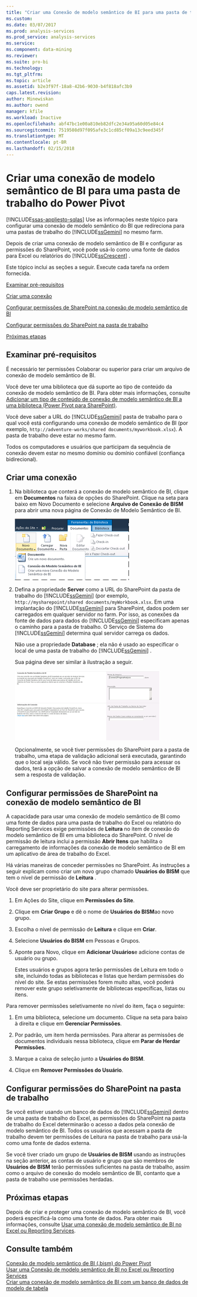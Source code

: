 ```yaml
---
title: "Criar uma Conexão de modelo semântico de BI para uma pasta de trabalho do Power Pivot | Microsoft Docs"
ms.custom: 
ms.date: 03/07/2017
ms.prod: analysis-services
ms.prod_service: analysis-services
ms.service: 
ms.component: data-mining
ms.reviewer: 
ms.suite: pro-bi
ms.technology: 
ms.tgt_pltfrm: 
ms.topic: article
ms.assetid: b2e3f97f-18a8-42b6-9030-b4f818afc3b9
caps.latest.revision: 
author: Minewiskan
ms.author: owend
manager: kfile
ms.workload: Inactive
ms.openlocfilehash: abf47bc1e00a810eb82dfc2e34a95a60d05e84c4
ms.sourcegitcommit: 7519508d97f095afe3c1cd85cf09a13c9eed345f
ms.translationtype: MT
ms.contentlocale: pt-BR
ms.lasthandoff: 02/15/2018
---
```

# <a name="create-a-bi-semantic-model-connection-to-a-power-pivot-workbook"></a>Criar uma conexão de modelo semântico de BI para uma pasta de trabalho do Power Pivot
[!INCLUDE[ssas-appliesto-sqlas](../../includes/ssas-appliesto-sqlas.md)]
Use as informações neste tópico para configurar uma conexão de modelo semântico do BI que redireciona para uma pastas de trabalho do [!INCLUDE[ssGemini](../../includes/ssgemini-md.md)] no mesmo farm.  
  
 Depois de criar uma conexão de modelo semântico de BI e configurar as permissões do SharePoint, você pode usá-lo como uma fonte de dados para Excel ou relatórios do [!INCLUDE[ssCrescent](../../includes/sscrescent-md.md)] .  
  
 Este tópico inclui as seções a seguir. Execute cada tarefa na ordem fornecida.  
  
 [Examinar pré-requisitos](#bkmk_prereq)  
  
 [Criar uma conexão](#bkmk_create)  
  
 [Configurar permissões de SharePoint na conexão de modelo semântico de BI](#bkmk_permissions)  
  
 [Configurar permissões do SharePoint na pasta de trabalho](#bkmk_userdb)  
  
 [Próximas etapas](#bkmk_next)  
  
##  <a name="bkmk_prereq"></a> Examinar pré-requisitos  
 É necessário ter permissões Colaborar ou superior para criar um arquivo de conexão de modelo semântico de BI.  
  
 Você deve ter uma biblioteca que dá suporte ao tipo de conteúdo da conexão de modelo semântico de BI. Para obter mais informações, consulte [Adicionar um tipo de conteúdo de conexão de modelo semântico de BI a uma biblioteca &#40;Power Pivot para SharePoint&#41;](../../analysis-services/power-pivot-sharepoint/add-bi-semantic-model-connection-content-type-to-library.md).  
  
 Você deve saber a URL do [!INCLUDE[ssGemini](../../includes/ssgemini-md.md)] pasta de trabalho para o qual você está configurando uma conexão de modelo semântico de BI (por exemplo, `http://adventure-works/shared documents/myworkbook.xlsx`). A pasta de trabalho deve estar no mesmo farm.  
  
 Todos os computadores e usuários que participam da sequência de conexão devem estar no mesmo domínio ou domínio confiável (confiança bidirecional).  
  
##  <a name="bkmk_create"></a> Criar uma conexão  
  
1.  Na biblioteca que conterá a conexão de modelo semântico de BI, clique em **Documentos** na faixa de opções do SharePoint. Clique na seta para baixo em Novo Documento e selecione **Arquivo de Conexão de BISM** para abrir uma nova página de Conexão de Modelo Semântico de BI.  
  
     ![Submenu novo documento em uma biblioteca do SharePoint](../../analysis-services/power-pivot-sharepoint/media/ssas-bismconnection-new.gif "submenu novo documento em uma biblioteca do SharePoint")  
  
2.  Defina a propriedade **Server** como a URL do SharePoint da pasta de trabalho do [!INCLUDE[ssGemini](../../includes/ssgemini-md.md)] (por exemplo, `http://mysharepoint/shared documents/myWorkbook.xlsx`. Em uma implantação do [!INCLUDE[ssGemini](../../includes/ssgemini-md.md)] para SharePoint, dados podem ser carregados em qualquer servidor no farm. Por isso, as conexões da fonte de dados para dados do [!INCLUDE[ssGemini](../../includes/ssgemini-md.md)] especificam apenas o caminho para a pasta de trabalho. O Serviço de Sistema do [!INCLUDE[ssGemini](../../includes/ssgemini-md.md)] determina qual servidor carrega os dados.  
  
     Não use a propriedade **Database** ; ela não é usado ao especificar o local de uma pasta de trabalho do [!INCLUDE[ssGemini](../../includes/ssgemini-md.md)] .  
  
     Sua página deve ser similar à ilustração a seguir.  
  
     ![Página de conexão BISM mostrando URL para a pasta de trabalho](../../analysis-services/power-pivot-sharepoint/media/ssas-bismconnection-ppvtds.gif "página de conexão BISM mostrando URL para a pasta de trabalho")  
  
     Opcionalmente, se você tiver permissões do SharePoint para a pasta de trabalho, uma etapa de validação adicional será executada, garantindo que o local seja válido. Se você não tiver permissão para acessar os dados, terá a opção de salvar a conexão de modelo semântico de BI sem a resposta de validação.  
  
##  <a name="bkmk_permissions"></a> Configurar permissões de SharePoint na conexão de modelo semântico de BI  
 A capacidade para usar uma conexão de modelo semântico de BI como uma fonte de dados para uma pasta de trabalho do Excel ou relatório do Reporting Services exige permissões de **Leitura** no item de conexão do modelo semântico de BI em uma biblioteca do SharePoint. O nível de permissão de leitura inclui a permissão **Abrir Itens** que habilita o carregamento de informações da conexão de modelo semântico de BI em um aplicativo de área de trabalho do Excel.  
  
 Há várias maneiras de conceder permissões no SharePoint. As instruções a seguir explicam como criar um novo grupo chamado **Usuários do BISM** que tem o nível de permissão de **Leitura** .  
  
 Você deve ser proprietário do site para alterar permissões.  
  
1.  Em Ações do Site, clique em **Permissões do Site**.  
  
2.  Clique em **Criar Grupo** e dê o nome de **Usuários do BISM**ao novo grupo.  
  
3.  Escolha o nível de permissão de **Leitura** e clique em **Criar**.  
  
4.  Selecione **Usuários do BISM** em Pessoas e Grupos.  
  
5.  Aponte para Novo, clique em **Adicionar Usuários**e adicione contas de usuário ou grupo.  
  
     Estes usuários e grupos agora terão permissões de Leitura em todo o site, incluindo todas as bibliotecas e listas que herdam permissões do nível do site. Se estas permissões forem muito altas, você poderá remover este grupo seletivamente de bibliotecas específicas, listas ou itens.  
  
 Para remover permissões seletivamente no nível do item, faça o seguinte:  
  
1.  Em uma biblioteca, selecione um documento. Clique na seta para baixo à direita e clique em **Gerenciar Permissões**.  
  
2.  Por padrão, um item herda permissões. Para alterar as permissões de documentos individuais nessa biblioteca, clique em **Parar de Herdar Permissões**.  
  
3.  Marque a caixa de seleção junto a **Usuários do BISM**.  
  
4.  Clique em **Remover Permissões do Usuário**.  
  
##  <a name="bkmk_userdb"></a> Configurar permissões do SharePoint na pasta de trabalho  
 Se você estiver usando um banco de dados do [!INCLUDE[ssGemini](../../includes/ssgemini-md.md)] dentro de uma pasta de trabalho do Excel, as permissões do SharePoint na pasta de trabalho do Excel determinarão o acesso a dados pela conexão de modelo semântico de BI. Todos os usuários que acessam a pasta de trabalho devem ter permissões de Leitura na pasta de trabalho para usá-la como uma fonte de dados externa.  
  
 Se você tiver criado um grupo de **Usuários de BISM** usando as instruções na seção anterior, as contas de usuário e grupo que são membros de **Usuários de BISM** terão permissões suficientes na pasta de trabalho, assim como o arquivo de conexão do modelo semântico de BI, contanto que a pasta de trabalho use permissões herdadas.  
  
##  <a name="bkmk_next"></a> Próximas etapas  
 Depois de criar e proteger uma conexão de modelo semântico de BI, você poderá especificá-la como uma fonte de dados. Para obter mais informações, consulte [Usar uma conexão de modelo semântico de BI no Excel ou Reporting Services](../../analysis-services/power-pivot-sharepoint/use-a-bi-semantic-model-connection-in-excel-or-reporting-services.md).  
  
## <a name="see-also"></a>Consulte também  
 [Conexão de modelo semântico de BI &#40;.bism&#41; do Power Pivot](../../analysis-services/power-pivot-sharepoint/power-pivot-bi-semantic-model-connection-bism.md)   
 [Usar uma Conexão de modelo semântico de BI no Excel ou Reporting Services](../../analysis-services/power-pivot-sharepoint/use-a-bi-semantic-model-connection-in-excel-or-reporting-services.md)   
 [Criar uma conexão de modelo semântico de BI com um banco de dados de modelo de tabela](../../analysis-services/power-pivot-sharepoint/create-a-bi-semantic-model-connection-to-a-tabular-model-database.md)  
  
  
